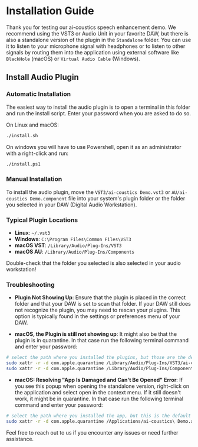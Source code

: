 # Installation Guide

Thank you for testing our ai-coustics speech enhancement demo.
We recommend using the VST3 or Audio Unit in your favorite DAW, but there is also a standalone version of the plugin in the `Standalone` folder. You can use it to listen to your microphone signal with headphones or to listen to other signals by routing them into the application using external software like `BlackHole` (macOS) or `Virtual Audio Cable` (Windows).

## Install Audio Plugin

### Automatic Installation

The easiest way to install the audio plugin is to open a terminal in this folder and run the install script. Enter your password when you are asked to do so.

On Linux and macOS:

```sh
./install.sh
```

On windows you will have to use Powershell, open it as an administrator with a right-click and run:

```sh
./install.ps1
```

### Manual Installation

To install the audio plugin, move the `VST3/ai-coustics Demo.vst3` or `AU/ai-coustics Demo.component` file into your system's plugin folder or the folder you selected in your DAW (Digital Audio Workstation).

### Typical Plugin Locations

- **Linux**: `~/.vst3`
- **Windows**: `C:\Program Files\Common Files\VST3`
- **macOS VST**: `/Library/Audio/Plug-Ins/VST3`
- **macOS AU**: `/Library/Audio/Plug-Ins/Components`

Double-check that the folder you selected is also selected in your audio workstation!

### Troubleshooting

- **Plugin Not Showing Up**: Ensure that the plugin is placed in the correct folder and that your DAW is set to scan that folder. If your DAW still does not recognize the plugin, you may need to rescan your plugins. This option is typically found in the settings or preferences menu of your DAW.

- **macOS, the Plugin is still not showing up**: It might also be that the plugin is in quarantine. In that case run the following terminal command and enter your password:

```sh
# select the path where you installed the plugins, but those are the defaults
sudo xattr -r -d com.apple.quarantine /Library/Audio/Plug-Ins/VST3/ai-coustics\ Demo.vst3
sudo xattr -r -d com.apple.quarantine /Library/Audio/Plug-Ins/Components/ai-coustics\ Demo.component
```

- **macOS: Resolving "App Is Damaged and Can't Be Opened" Error**: If you see this popup when opening the standalone version, right-click on the application and select open in the context menu. If it still doesn't work, it might be in quarantine. In that case run the following terminal command and enter your password:

```bash
# select the path where you installed the app, but this is the default
sudo xattr -r -d com.apple.quarantine /Applications/ai-coustics\ Demo.app
```

Feel free to reach out to us if you encounter any issues or need further assistance.
